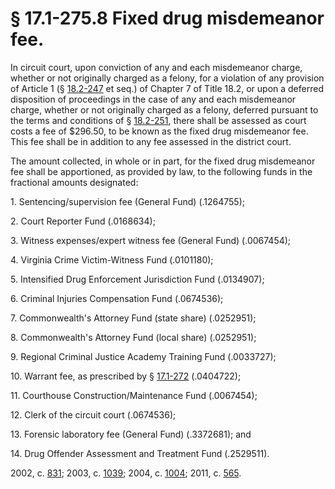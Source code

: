 # § 17.1-275.8 Fixed drug misdemeanor fee.

<p>In circuit court, upon conviction of any and each misdemeanor charge, whether or not originally charged as a felony, for a violation of any provision of Article 1 (§ <a href='http://law.lis.virginia.gov/vacode/18.2-247/'>18.2-247</a> et seq.) of Chapter 7 of Title 18.2, or upon a deferred disposition of proceedings in the case of any and each misdemeanor charge, whether or not originally charged as a felony, deferred pursuant to the terms and conditions of § <a href='http://law.lis.virginia.gov/vacode/18.2-251/'>18.2-251</a>, there shall be assessed as court costs a fee of $296.50, to be known as the fixed drug misdemeanor fee. This fee shall be in addition to any fee assessed in the district court.</p><p>The amount collected, in whole or in part, for the fixed drug misdemeanor fee shall be apportioned, as provided by law, to the following funds in the fractional amounts designated:</p><p>1. Sentencing/supervision fee (General Fund) (.1264755);</p><p>2. Court Reporter Fund (.0168634);</p><p>3. Witness expenses/expert witness fee (General Fund) (.0067454);</p><p>4. Virginia Crime Victim-Witness Fund (.0101180);</p><p>5. Intensified Drug Enforcement Jurisdiction Fund (.0134907);</p><p>6. Criminal Injuries Compensation Fund (.0674536);</p><p>7. Commonwealth's Attorney Fund (state share) (.0252951);</p><p>8. Commonwealth's Attorney Fund (local share) (.0252951);</p><p>9. Regional Criminal Justice Academy Training Fund (.0033727);</p><p>10. Warrant fee, as prescribed by § <a href='http://law.lis.virginia.gov/vacode/17.1-272/'>17.1-272</a> (.0404722);</p><p>11. Courthouse Construction/Maintenance Fund (.0067454);</p><p>12. Clerk of the circuit court (.0674536);</p><p>13. Forensic laboratory fee (General Fund) (.3372681); and</p><p>14. Drug Offender Assessment and Treatment Fund (.2529511).</p><p>2002, c. <a href='http://lis.virginia.gov/cgi-bin/legp604.exe?021+ful+CHAP0831'>831</a>; 2003, c. <a href='http://lis.virginia.gov/cgi-bin/legp604.exe?031+ful+CHAP1039'>1039</a>; 2004, c. <a href='http://lis.virginia.gov/cgi-bin/legp604.exe?041+ful+CHAP1004'>1004</a>; 2011, c. <a href='http://lis.virginia.gov/cgi-bin/legp604.exe?111+ful+CHAP0565'>565</a>.</p>